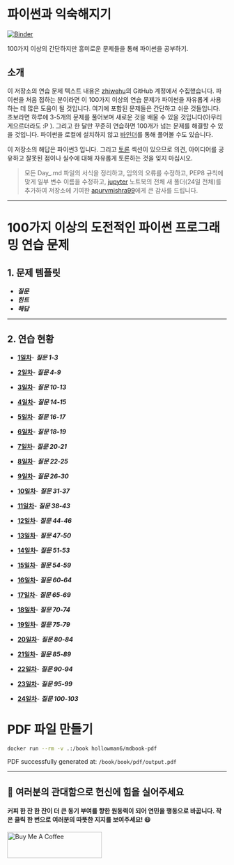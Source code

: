 # 파이썬과 익숙해지기

[![Binder](https://mybinder.org/badge_logo.svg)](https://mybinder.org/v2/gh/partrita/break-the-ice-with-python/HEAD)

100가지 이상의 간단하지만 흥미로운 문제들을 통해 파이썬을 공부하기.

## 소개

이 저장소의 연습 문제 텍스트 내용은 [zhiwehu](https://github.com/zhiwehu/Python-programming-exercises)의 GitHub 계정에서 수집했습니다. 파이썬을 처음 접하는 분이라면 이 100가지 이상의 연습 문제가 파이썬을 자유롭게 사용하는 데 많은 도움이 될 것입니다. 여기에 포함된 문제들은 간단하고 쉬운 것들입니다. 초보라면 하루에 3-5개의 문제를 풀어보며 새로운 것을 배울 수 있을 것입니다(아무리 게으르더라도 :P ). 그리고 한 달만 꾸준히 연습하면 100개가 넘는 문제를 해결할 수 있을 것입니다. 파이썬을 로컬에 설치하지 않고 [바인더](https://mybinder.org/v2/gh/partrita/break-the-ice-with-python/HEAD)를 통해 풀어볼 수도 있습니다. 

이 저장소의 해답은 파이썬3 입니다. 그리고 [토론](https://github.com/darkprinx/100-plus-Python-programming-exercises-extended/issues/3) 섹션이 있으므로 의견, 아이디어를 공유하고 잘못된 점이나 실수에 대해 자유롭게 토론하는 것을 잊지 마십시오.

> 모든 Day_.md 파일의 서식을 정리하고, 임의의 오류를 수정하고, PEP8 규칙에 맞게 일부 변수 이름을 수정하고, [jupyter](https://github.com/darkprinx/100-plus-Python-programming-exercises-extended/tree/master/notebooks) 노트북의 전체 새 폴더(24일 전체)를 추가하여 저장소에 기여한 [apurvmishra99](https://github.com/apurvmishra99)에게 큰 감사를 드립니다.

---

# 100가지 이상의 도전적인 파이썬 프로그래밍 연습 문제

## 1. 문제 템플릿

* ***질문***
* ***힌트***
* ***해답***

-----------------

## 2. 연습 현황

* **[1일차](https://github.com/darkprinx/100-plus-Python-programming-exercises-extended/blob/master/Status/Day%201.md "1일차 현황")**- ***질문 1-3***

* **[2일차](https://github.com/darkprinx/100-plus-Python-programming-exercises-extended/blob/master/Status/Day%202.md "2일차 현황")**- ***질문 4-9***

* **[3일차](https://github.com/darkprinx/100-plus-Python-programming-exercises-extended/blob/master/Status/Day%203.md "3일차 현황")**- ***질문 10-13***

* **[4일차](https://github.com/darkprinx/100-plus-Python-programming-exercises-extended/blob/master/Status/Day%204.md "4일차 현황")**- ***질문 14-15***

* **[5일차](https://github.com/darkprinx/100-plus-Python-programming-exercises-extended/blob/master/Status/Day%205.md "5일차 현황")**- ***질문 16-17***

* **[6일차](https://github.com/darkprinx/100-plus-Python-programming-exercises-extended/blob/master/Status/Day%206.md "6일차 현황")**- ***질문 18-19***

* **[7일차](https://github.com/darkprinx/100-plus-Python-programming-exercises-extended/blob/master/Status/Day%207.md "7일차 현황")**- ***질문 20-21***

* **[8일차](https://github.com/darkprinx/100-plus-Python-programming-exercises-extended/blob/master/Status/Day%208.md "8일차 현황")**- ***질문 22-25***

* **[9일차](https://github.com/darkprinx/100-plus-Python-programming-exercises-extended/blob/master/Status/Day%209.md "9일차 현황")**- ***질문 26-30***

* **[10일차](https://github.com/darkprinx/100-plus-Python-programming-exercises-extended/blob/master/Status/Day_10.md "10일차 현황")**- ***질문 31-37***

* **[11일차](https://github.com/darkprinx/100-plus-Python-programming-exercises-extended/blob/master/Status/Day_11.md "11일차 현황")**- ***질문 38-43***

* **[12일차](https://github.com/darkprinx/100-plus-Python-programming-exercises-extended/blob/master/Status/Day_12.md "12일차 현황")**- ***질문 44-46***

* **[13일차](https://github.com/darkprinx/100-plus-Python-programming-exercises-extended/blob/master/Status/Day_13.md "13일차 현황")**- ***질문 47-50***

* **[14일차](https://github.com/darkprinx/100-plus-Python-programming-exercises-extended/blob/master/Status/Day_14.md "14일차 현황")**- ***질문 51-53***

* **[15일차](https://github.com/darkprinx/100-plus-Python-programming-exercises-extended/blob/master/Status/Day_15.md "15일차 현황")**- ***질문 54-59***

* **[16일차](https://github.com/darkprinx/100-plus-Python-programming-exercises-extended/blob/master/Status/Day_16.md "16일차 현황")**- ***질문 60-64***

* **[17일차](https://github.com/darkprinx/100-plus-Python-programming-exercises-extended/blob/master/Status/Day_17.md "17일차 현황")**- ***질문 65-69***

* **[18일차](https://github.com/darkprinx/100-plus-Python-programming-exercises-extended/blob/master/Status/Day_18.md "18일차 현황")**- ***질문 70-74***

* **[19일차](https://github.com/darkprinx/100-plus-Python-programming-exercises-extended/blob/master/Status/Day_19.md "19일차 현황")**- ***질문 75-79***

* **[20일차](https://github.com/darkprinx/100-plus-Python-programming-exercises-extended/blob/master/Status/Day_20.md "20일차 현황")**- ***질문 80-84***

* **[21일차](https://github.com/darkprinx/100-plus-Python-programming-exercises-extended/blob/master/Status/Day_21.md "21일차 현황")**- ***질문 85-89***

* **[22일차](https://github.com/darkprinx/100-plus-Python-programming-exercises-extended/blob/master/Status/Day_22.md "22일차 현황")**- ***질문 90-94***

* **[23일차](https://github.com/darkprinx/100-plus-Python-programming-exercises-extended/blob/master/Status/Day_23.md "23일차 현황")**- ***질문 95-99***

* **[24일차](https://github.com/darkprinx/100-plus-Python-programming-exercises-extended/blob/master/Status/Day_24.md "24일차 현황")**- ***질문 100-103***

# PDF 파일 만들기

```bash
docker run --rm -v .:/book hollowman6/mdbook-pdf
```

PDF successfully generated at: `/book/book/pdf/output.pdf`

---

## 🌱 여러분의 관대함으로 헌신에 힘을 실어주세요
#### 커피 한 잔 한 잔이 더 큰 동기 부여를 향한 원동력이 되어 연민을 행동으로 바꿉니다. 작은 클릭 한 번으로 여러분의 따뜻한 지지를 보여주세요! 😃

<a href="https://www.buymeacoffee.com/darkprinx" target="_blank"><img src="https://cdn.buymeacoffee.com/buttons/v2/default-yellow.png" alt="Buy Me A Coffee" style="height: 60px !important;width: 217px !important;" ></a>
